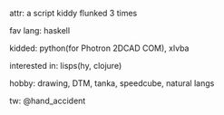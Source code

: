 attr: a script kiddy flunked 3 times

fav lang: haskell

kidded: python(for Photron 2DCAD COM), xlvba

interested in: lisps(hy, clojure)

hobby: drawing, DTM, tanka, speedcube, natural langs

tw: @hand_accident
